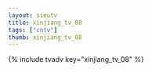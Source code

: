 ```yaml
--- 
layout: sieutv
title: xinjiang_tv_08
tags: ["cntv"]
thumb: xinjiang_tv_08
---
```

{% include tvadv key="xinjiang_tv_08" %}
